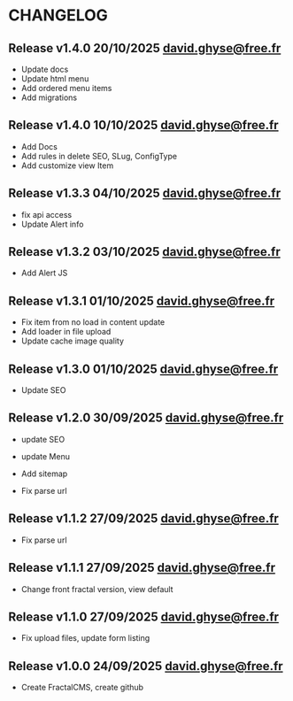CHANGELOG
=========

Release v1.4.0 20/10/2025 <david.ghyse@free.fr>
----------------------------------------------

* Update docs
* Update html menu
* Add ordered menu items
* Add migrations

Release v1.4.0 10/10/2025 <david.ghyse@free.fr>
----------------------------------------------

* Add Docs
* Add rules in delete SEO, SLug, ConfigType
* Add customize view Item

Release v1.3.3 04/10/2025 <david.ghyse@free.fr>
----------------------------------------------

* fix api access
* Update Alert info

Release v1.3.2 03/10/2025 <david.ghyse@free.fr>
----------------------------------------------

* Add Alert JS

Release v1.3.1 01/10/2025 <david.ghyse@free.fr>
----------------------------------------------

* Fix item from no load in content update
* Add loader in file upload
* Update cache image quality

Release v1.3.0 01/10/2025 <david.ghyse@free.fr>
----------------------------------------------

* Update SEO

Release v1.2.0 30/09/2025 <david.ghyse@free.fr>
----------------------------------------------

* update SEO
* update Menu
* Add sitemap

*  Fix parse url

Release v1.1.2 27/09/2025 <david.ghyse@free.fr>
----------------------------------------------

*  Fix parse url

Release v1.1.1 27/09/2025 <david.ghyse@free.fr>
----------------------------------------------

*   Change front fractal version, view default

Release v1.1.0 27/09/2025 <david.ghyse@free.fr>
----------------------------------------------

*   Fix upload files, update form listing

Release v1.0.0 24/09/2025 <david.ghyse@free.fr>
----------------------------------------------

*  Create FractalCMS, create github